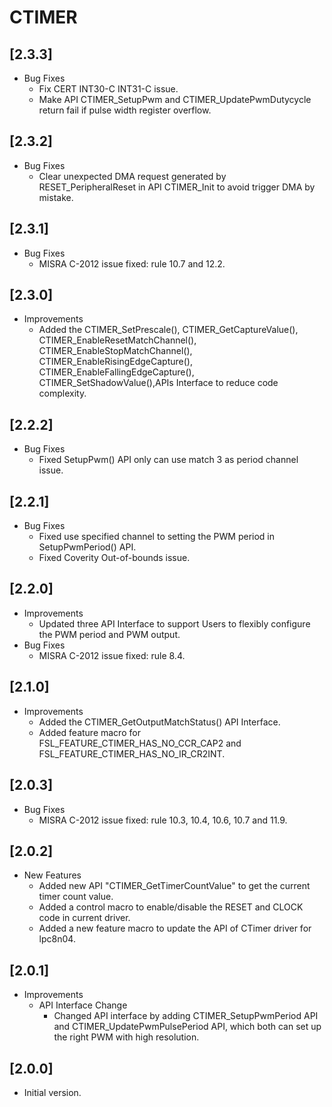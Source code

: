 # CTIMER

## [2.3.3]

- Bug Fixes
  - Fix CERT INT30-C INT31-C issue.
  - Make API CTIMER_SetupPwm and CTIMER_UpdatePwmDutycycle return fail if pulse width register overflow.

## [2.3.2]

- Bug Fixes
  - Clear unexpected DMA request generated by RESET_PeripheralReset in API CTIMER_Init
    to avoid trigger DMA by mistake.

## [2.3.1]

- Bug Fixes
  - MISRA C-2012 issue fixed: rule 10.7 and 12.2.

## [2.3.0]

- Improvements
  - Added the CTIMER_SetPrescale(), CTIMER_GetCaptureValue(), CTIMER_EnableResetMatchChannel(),
    CTIMER_EnableStopMatchChannel(), CTIMER_EnableRisingEdgeCapture(), CTIMER_EnableFallingEdgeCapture(),
    CTIMER_SetShadowValue(),APIs Interface to reduce code complexity.

## [2.2.2]

- Bug Fixes
  - Fixed SetupPwm() API only can use match 3 as period channel issue.

## [2.2.1]

- Bug Fixes
  - Fixed use specified channel to setting the PWM period in SetupPwmPeriod() API.
  - Fixed Coverity Out-of-bounds issue.

## [2.2.0]

- Improvements
  - Updated three API Interface to support Users to flexibly configure the PWM period and PWM output.
- Bug Fixes
  - MISRA C-2012 issue fixed: rule 8.4.

## [2.1.0]

- Improvements
  - Added the CTIMER_GetOutputMatchStatus() API Interface.
  - Added feature macro for FSL_FEATURE_CTIMER_HAS_NO_CCR_CAP2 and FSL_FEATURE_CTIMER_HAS_NO_IR_CR2INT.

## [2.0.3]

- Bug Fixes
  - MISRA C-2012 issue fixed: rule 10.3, 10.4, 10.6, 10.7 and 11.9.

## [2.0.2]

- New Features
  - Added new API "CTIMER_GetTimerCountValue" to get the current timer count value.
  - Added a control macro to enable/disable the RESET and CLOCK code in current driver.
  - Added a new feature macro to update the API of CTimer driver for lpc8n04.

## [2.0.1]

- Improvements
  - API Interface Change
    - Changed API interface by adding CTIMER_SetupPwmPeriod API and CTIMER_UpdatePwmPulsePeriod API, which both can
      set up the right PWM with high resolution.

## [2.0.0]

- Initial version.
